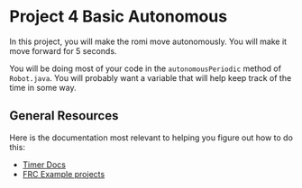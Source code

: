 # Project 4 Basic Autonomous

In this project, you will make the romi move autonomously. You will make it move forward for 5 seconds.

You will be doing most of your code in the `autonomousPeriodic` method of `Robot.java`. You will probably want a variable that will help keep track of the time in some way.

## General Resources
Here is the documentation most relevant to helping you figure out how to do this:
- [Timer Docs](https://first.wpi.edu/wpilib/allwpilib/docs/release/java/edu/wpi/first/wpilibj/Timer.html)
- [FRC Example projects](https://docs.wpilib.org/en/stable/docs/software/examples-tutorials/wpilib-examples.html)